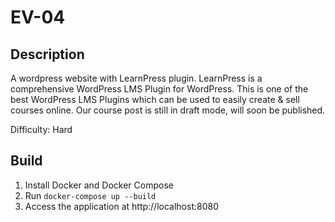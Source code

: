 # EV-04

## Description
A wordpress website with LearnPress plugin. LearnPress is a comprehensive WordPress LMS Plugin for WordPress. This is one of the best WordPress LMS Plugins which can be used to easily create & sell courses online. Our course post is still in draft mode, will soon be published.

Difficulty: Hard

## Build
1. Install Docker and Docker Compose
2. Run `docker-compose up --build`
3. Access the application at http://localhost:8080 